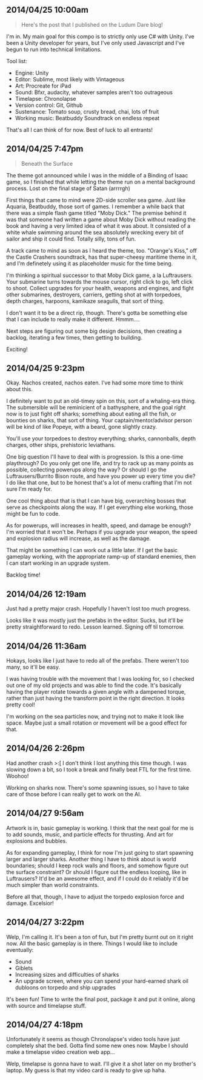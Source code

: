 2014/04/25 10:00am
------------------

> Here's the post that I published on the Ludum Dare blog!

I'm in. My main goal for this compo is to strictly only use C# with Unity. I've been a Unity developer for years, but I've only used Javascript and I've begun to run into technical limitations.

Tool list:

 - Engine: Unity
 - Editor: Sublime, most likely with Vintageous
 - Art: Procreate for iPad
 - Sound: Bfxr, audacity, whatever samples aren't too outrageous
 - Timelapse: Chronolapse
 - Version control: Git, Github
 - Sustenance: Tomato soup, crusty bread, chai, lots of fruit
 - Working music: Beatbuddy Soundtrack on endless repeat

That's all I can think of for now. Best of luck to all entrants!

2014/04/25 7:47pm
-----------------

> Beneath the Surface

The theme got announced while I was in the middle of a Binding of Isaac game, so I finished that while letting the theme run on a mental background process. Lost on the final stage of Satan (arrrrgh)

First things that came to mind were 2D-side scroller sea game. Just like Aquaria, Beatbuddy, those sort of games. I remember a while back that there was a simple flash game titled "Moby Dick." The premise behind it was that someone had written a game about Moby Dick without reading the book and having a very limited idea of what it was about. It consisted of a white whale swimming around the sea absolutely wrecking every bit of sailor and ship it could find. Totally silly, tons of fun.

A track came to mind as soon as I heard the theme, too. "Orange's Kiss," off the Castle Crashers soundtrack, has that super-cheesy maritime theme in it, and I'm definetely using it as placeholder music for the time being.

I'm thinking a spiritual successor to that Moby Dick game, a la Luftrausers. Your submarine turns towards the mouse cursor, right click to go, left click to shoot. Collect upgrades for your health, weapons and engines, and fight other submarines, destroyers, carriers, getting shot at with torpedoes, depth charges, harpoons, kamikaze seagulls, that sort of thing.

I don't want it to be a direct rip, though. There's gotta be something else that I can include to really make it different. Hmmm....

Next steps are figuring out some big design decisions, then creating a backlog, iterating a few times, then getting to building.

Exciting!

2014/04/25 9:23pm
-----------------

Okay. Nachos created, nachos eaten. I've had some more time to think about this.

I definitely want to put an old-timey spin on this, sort of a whaling-era thing. The submersible will be reminicient of a bathysphere, and the goal right now is to just fight off sharks; something about eating all the fish, or bounties on sharks, that sort of thing. Your captain/mentor/advisor person will be kind of like Popeye, with a beard, gone slightly crazy. 

You'll use your torpedoes to destroy everything; sharks, cannonballs, depth charges, other ships, prehistoric leviathans. 

One big question I'll have to deal with is progression. Is this a one-time playthrough? Do you only get one life, and try to rack up as many points as possible, collecting powerups along the way? Or should I go the Luftrausers/Burrito Bison route, and have you power up every time you die? I do like that one, but to be honest that's a lot of menu crafting that I'm not sure I'm ready for. 

One cool thing about that is that I can have big, overarching bosses that serve as checkpoints along the way. If I get everything else working, those might be fun to code.

As for powerups, will increases in health, speed, and damage be enough? I'm worried that it won't be. Perhaps if you upgrade your weapon, the speed and explosion radius will increase, as well as the damage. 

That might be something I can work out a little later. If I get the basic gameplay working, with the appropriate ramp-up of standard enemies, then I can start working in an upgrade system.

Backlog time!

2014/04/26 12:19am
------------------

Just had a pretty major crash. Hopefully I haven't lost too much progress.

Looks like it was mostly just the prefabs in the editor. Sucks, but it'll be pretty straightforward to redo. Lesson learned. Signing off til tomorrow.

2014/04/26 11:36am
------------------

Hokays, looks like I just have to redo all of the prefabs. There weren't too many, so it'll be easy.

I was having trouble with the movement that I was looking for, so I checked out one of my old projects and was able to find the code. It's basically having the player rotate towards a given angle with a dampened torque, rather than just having the transform point in the right direction. It looks pretty cool!

I'm working on the sea particles now, and trying not to make it look like space. Maybe just a small rotation or movement will be a good effect for that.

2014/04/26 2:26pm
-----------------

Had another crash >:[ I don't think I lost anything this time though. I was slowing down a bit, so I took a break and finally beat FTL for the first time. Woohoo!

Working on sharks now. There's some spawning issues, so I have to take care of those before I can really get to work on the AI.

2014/04/27 9:56am
-----------------

Artwork is in, basic gameplay is working. I think that the next goal for me is to add sounds, music, and particle effects for thrusting. And art for explosions and bubbles.

As for expanding gameplay, I think for now I'm just going to start spawning larger and larger sharks. Another thing I have to think about is world boundaries; should I keep rock walls and floors, and somehow figure out the surface constraint? Or should I figure out the endless looping, like in Luftrausers? It'd be an awesome effect, and if I could do it reliably it'd be much simpler than world constraints.

Before all that, though, I have to adjust the torpedo explosion force and damage. Excelsior!

2014/04/27 3:22pm
-----------------

Welp, I'm calling it. It's been a ton of fun, but I'm pretty burnt out on it right now. All the basic gameplay is in there. Things I would like to include eventually:

 - Sound
 - Giblets
 - Increasing sizes and difficulties of sharks
 - An upgrade screen, where you can spend your hard-earned shark oil dubloons on torpedo and ship upgrades

 It's been fun! Time to write the final post, package it and put it online, along with source and timelapse stuff.

 2014/04/27 4:18pm
 -----------------

 Unfortunately it seems as though Chronolapse's video tools have just completely shat the bed. Gotta find some new ones now. Maybe I should make a timelapse video creation web app...

 Welp, timelapse is gonna have to wait. I'll give it a shot later on my brother's laptop. My guess is that my video card is ready to give up haha.

 